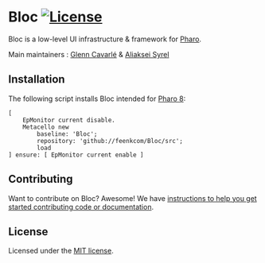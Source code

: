 # Bloc [![License](https://img.shields.io/github/license/feenkcom/Bloc.svg?style=flat-square)][license]

Bloc is a low-level UI infrastructure & framework for [Pharo](http://pharo.org/).

Main maintainers : [Glenn Cavarlé](https://github.com/GlennCavarle) & [Aliaksei Syrel](https://github.com/syrel)

## Installation

The following script installs Bloc intended for [Pharo 8](https://pharo.org/download):<br>

```smalltalk
[
    EpMonitor current disable.
    Metacello new
        baseline: 'Bloc';
        repository: 'github://feenkcom/Bloc/src';
        load
] ensure: [ EpMonitor current enable ]
```

## Contributing

Want to contribute on Bloc? Awesome!
We have [instructions to help you get started contributing code or documentation][contributing].

## License

Licensed under the [MIT license][license].

[license]: ./LICENSE
[contributing]: ./CONTRIBUTING.md
